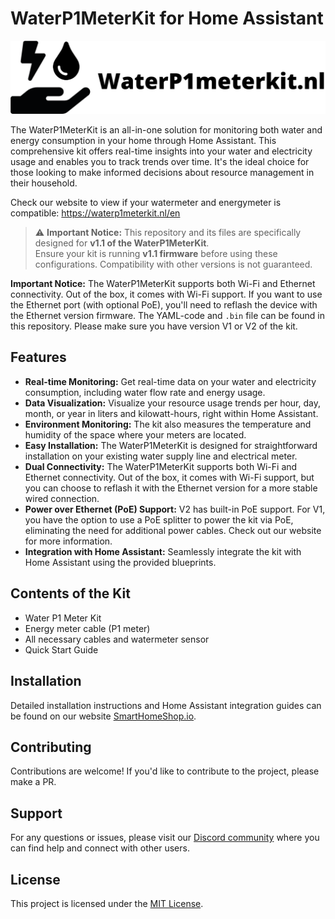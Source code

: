 # WaterP1MeterKit for Home Assistant  

![WaterP1MeterKit Logo](../images/waterp1meterkit-logo.png)

The WaterP1MeterKit is an all-in-one solution for monitoring both water and energy consumption in your home through Home Assistant. This comprehensive kit offers real-time insights into your water and electricity usage and enables you to track trends over time. It's the ideal choice for those looking to make informed decisions about resource management in their household.  

Check our website to view if your watermeter and energymeter is compatible: https://waterp1meterkit.nl/en  

> ⚠️ **Important Notice:** This repository and its files are specifically designed for **v1.1 of the WaterP1MeterKit**.  
> Ensure your kit is running **v1.1 firmware** before using these configurations. Compatibility with other versions is not guaranteed.  

**Important Notice:** The WaterP1MeterKit supports both Wi-Fi and Ethernet connectivity. Out of the box, it comes with Wi-Fi support. If you want to use the Ethernet port (with optional PoE), you'll need to reflash the device with the Ethernet version firmware. The YAML-code and `.bin` file can be found in this repository. Please make sure you have version V1 or V2 of the kit.  

## Features  

- **Real-time Monitoring:** Get real-time data on your water and electricity consumption, including water flow rate and energy usage.  
- **Data Visualization:** Visualize your resource usage trends per hour, day, month, or year in liters and kilowatt-hours, right within Home Assistant.  
- **Environment Monitoring:** The kit also measures the temperature and humidity of the space where your meters are located.  
- **Easy Installation:** The WaterP1MeterKit is designed for straightforward installation on your existing water supply line and electrical meter.  
- **Dual Connectivity:** The WaterP1MeterKit supports both Wi-Fi and Ethernet connectivity. Out of the box, it comes with Wi-Fi support, but you can choose to reflash it with the Ethernet version for a more stable wired connection.  
- **Power over Ethernet (PoE) Support:** V2 has built-in PoE support. For V1, you have the option to use a PoE splitter to power the kit via PoE, eliminating the need for additional power cables. Check out our website for more information.  
- **Integration with Home Assistant:** Seamlessly integrate the kit with Home Assistant using the provided blueprints.  

## Contents of the Kit  

- Water P1 Meter Kit  
- Energy meter cable (P1 meter)  
- All necessary cables and watermeter sensor  
- Quick Start Guide  

## Installation  

Detailed installation instructions and Home Assistant integration guides can be found on our website [SmartHomeShop.io](https://smarthomeshop.io/en).  

## Contributing  

Contributions are welcome! If you'd like to contribute to the project, please make a PR.  

## Support  

For any questions or issues, please visit our [Discord community](https://smarthomeshop.io/discord) where you can find help and connect with other users.  

## License  

This project is licensed under the [MIT License](LICENSE).  
